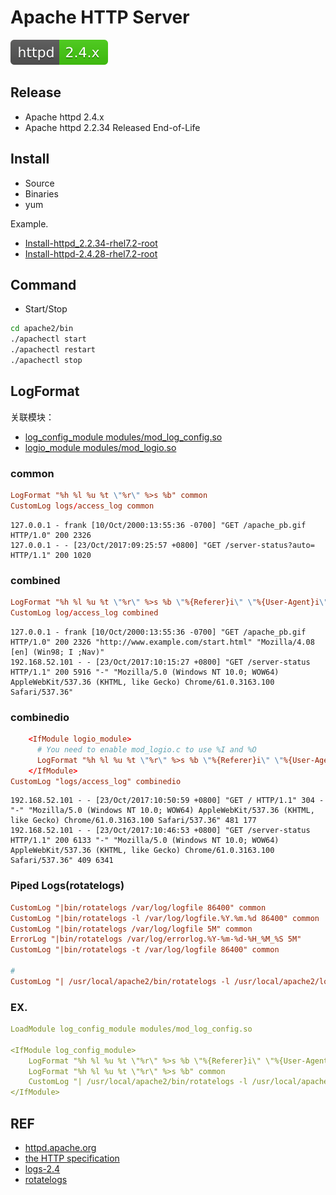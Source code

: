 # Apache HTTP Server

[![httpd](../../svg/httpd-2.4.x-brightgreen.svg)]()


## Release

- Apache httpd 2.4.x
- Apache httpd 2.2.34 Released End-of-Life

## Install

- Source
- Binaries
- yum

Example.
- [Install-httpd_2.2.34-rhel7.2-root](install/Install-httpd_2.2.34-rhel7.2-root.sh)
- [Install-httpd-2.4.28-rhel7.2-root](install/Install-httpd_2.4.28-rhel_7.2-root.md)

## Command

- Start/Stop

```bash
cd apache2/bin
./apachectl start
./apachectl restart
./apachectl stop
```

## LogFormat

关联模块：

- [log_config_module modules/mod_log_config.so](http://httpd.apache.org/docs/2.4/mod/mod_log_config.html#logformat)
- [logio_module modules/mod_logio.so](http://httpd.apache.org/docs/2.4/mod/mod_logio.html)

### common

```httpd.conf
LogFormat "%h %l %u %t \"%r\" %>s %b" common
CustomLog logs/access_log common
```

```access_log
127.0.0.1 - frank [10/Oct/2000:13:55:36 -0700] "GET /apache_pb.gif HTTP/1.0" 200 2326
127.0.0.1 - - [23/Oct/2017:09:25:57 +0800] "GET /server-status?auto= HTTP/1.1" 200 1020
```

### combined

```httpd.conf
LogFormat "%h %l %u %t \"%r\" %>s %b \"%{Referer}i\" \"%{User-Agent}i\"" combined
CustomLog log/access_log combined
```

```access_log
127.0.0.1 - frank [10/Oct/2000:13:55:36 -0700] "GET /apache_pb.gif HTTP/1.0" 200 2326 "http://www.example.com/start.html" "Mozilla/4.08 [en] (Win98; I ;Nav)"
192.168.52.101 - - [23/Oct/2017:10:15:27 +0800] "GET /server-status HTTP/1.1" 200 5916 "-" "Mozilla/5.0 (Windows NT 10.0; WOW64) AppleWebKit/537.36 (KHTML, like Gecko) Chrome/61.0.3163.100 Safari/537.36"
```

### combinedio

```httpd.conf
    <IfModule logio_module>
      # You need to enable mod_logio.c to use %I and %O
      LogFormat "%h %l %u %t \"%r\" %>s %b \"%{Referer}i\" \"%{User-Agent}i\" %I %O" combinedio
    </IfModule>
CustomLog "logs/access_log" combinedio
```

```access_log
192.168.52.101 - - [23/Oct/2017:10:50:59 +0800] "GET / HTTP/1.1" 304 - "-" "Mozilla/5.0 (Windows NT 10.0; WOW64) AppleWebKit/537.36 (KHTML, like Gecko) Chrome/61.0.3163.100 Safari/537.36" 481 177
192.168.52.101 - - [23/Oct/2017:10:46:53 +0800] "GET /server-status HTTP/1.1" 200 6133 "-" "Mozilla/5.0 (Windows NT 10.0; WOW64) AppleWebKit/537.36 (KHTML, like Gecko) Chrome/61.0.3163.100 Safari/537.36" 409 6341
```

### Piped Logs(rotatelogs)

```httpd.conf
CustomLog "|bin/rotatelogs /var/log/logfile 86400" common
CustomLog "|bin/rotatelogs -l /var/log/logfile.%Y.%m.%d 86400" common
CustomLog "|bin/rotatelogs /var/log/logfile 5M" common
ErrorLog "|bin/rotatelogs /var/log/errorlog.%Y-%m-%d-%H_%M_%S 5M"
CustomLog "|bin/rotatelogs -t /var/log/logfile 86400" common

#
CustomLog "| /usr/local/apache2/bin/rotatelogs -l /usr/local/apache2/logs/access_%Y-%m-%d_%H-%M-%S.log 86400 50M" combinedio
```

### EX.

```yaml
LoadModule log_config_module modules/mod_log_config.so

<IfModule log_config_module>
    LogFormat "%h %l %u %t \"%r\" %>s %b \"%{Referer}i\" \"%{User-Agent}i\"" combined
    LogFormat "%h %l %u %t \"%r\" %>s %b" common
    CustomLog "| /usr/local/apache2/bin/rotatelogs -l /usr/local/apache2/logs/access_%Y-%m-%d_%H-%M-%S.log 86400 50M" combined
</IfModule>

```

## REF

- [httpd.apache.org](http://httpd.apache.org/httpd.md)
- [the HTTP specification](https://www.w3.org/Protocols/rfc2616/rfc2616.txt)
- [logs-2.4](http://httpd.apache.org/docs/2.4/logs.html)
- [rotatelogs](http://httpd.apache.org/docs/2.4/programs/rotatelogs.html)